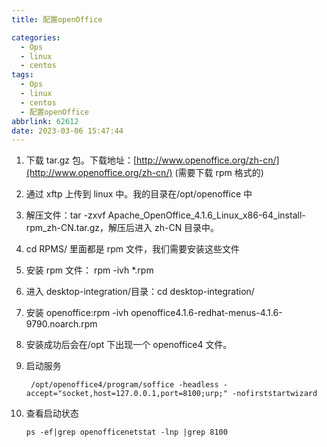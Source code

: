 ```yaml
---
title: 配置openOffice

categories:
  - Ops
  - linux
  - centos
tags:
  - Ops
  - linux
  - centos
  - 配置openOffice
abbrlink: 62612
date: 2023-03-06 15:47:44
---
```


1.  下载 tar.gz 包。下载地址：[http://www.openoffice.org/zh-cn/](http://www.openoffice.org/zh-cn/) (需要下载 rpm 格式的)

2.  通过 xftp 上传到 linux 中。我的目录在/opt/openoffice 中
3.  解压文件：tar -zxvf Apache_OpenOffice_4.1.6_Linux_x86-64_install-rpm_zh-CN.tar.gz，解压后进入 zh-CN 目录中。
4.  cd RPMS/ 里面都是 rpm 文件，我们需要安装这些文件
5.  安装 rpm 文件： rpm -ivh \*.rpm
6.  进入 desktop-integration/目录：cd desktop-integration/
7.  安装 openoffice:rpm -ivh openoffice4.1.6-redhat-menus-4.1.6-9790.noarch.rpm
8.  安装成功后会在/opt 下出现一个 openoffice4 文件。
9.  启动服务

    ```shell
     /opt/openoffice4/program/soffice -headless -accept="socket,host=127.0.0.1,port=8100;urp;" -nofirststartwizard
    ```

10. 查看启动状态
    ```shell
    ps -ef|grep openofficenetstat -lnp |grep 8100
    ```
